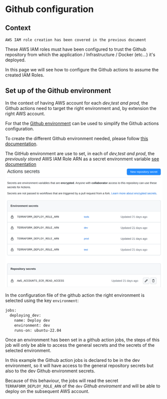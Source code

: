 # Github configuration

## Context
```
AWS IAM role creation has been covered in the previous document
```

These AWS IAM roles must have been configured to trust the Github repository from which the application / Infrastructure / Docker (etc...) it's deployed.

In this page we will see how to configure the Github actions to assume the created IAM Roles.


## Set up of the Github environment

In the context of having AWS account for each *dev,test and prod*, the Github actions need to target the right environment and, by extension the right AWS account.  

For that the [Github environment](https://docs.github.com/en/actions/deployment/targeting-different-environments/using-environments-for-deployment) can be used to simplify the Github actions configuration.

To create the different Github environment needed, please follow [this documentation](https://docs.github.com/en/actions/deployment/targeting-different-environments/using-environments-for-deployment#creating-an-environment).   

The GitHub environment are use to set, in each of *dev,test and prod*, the *previously stored* AWS IAM Role ARN as a secret environment variable [see documentation](https://docs.github.com/en/actions/deployment/targeting-different-environments/using-environments-for-deployment#environment-secrets)
![](images/Github_environment_secrets.png)

In the configuration file of the github action the right environment is selected using the key `environment`:

```
jobs:
  deploying_dev:
    name: Deploy dev 
    environment: dev
    runs-on: ubuntu-22.04
```

Once an environment has been set in a github action jobs, the steps of this job will only be able to access the general secrets and the secrets of the selected environment. 

In this example the Github action jobs is declared to be in the dev environment, so it will have access to the general repository secrets but also to the dev Github environment secrets.  

Because of this behaviour, the jobs will read the secret   
`TERRAFORM_DEPLOY_ROLE_ARN` of the `dev` *Github enviroment* and will be able to deploy on the subsequent AWS account. 